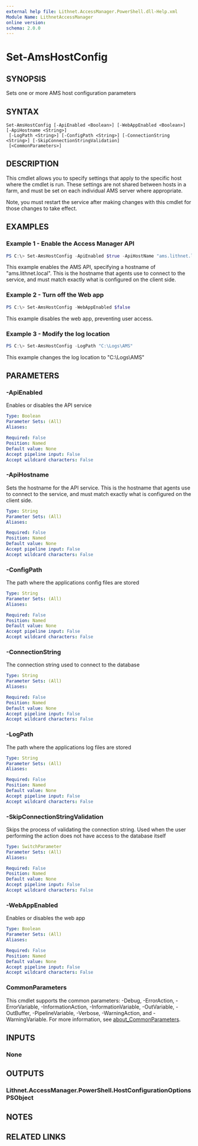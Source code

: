 ```yaml
---
external help file: Lithnet.AccessManager.PowerShell.dll-Help.xml
Module Name: LithnetAccessManager
online version:
schema: 2.0.0
---
```


# Set-AmsHostConfig

## SYNOPSIS
Sets one or more AMS host configuration parameters

## SYNTAX

```
Set-AmsHostConfig [-ApiEnabled <Boolean>] [-WebAppEnabled <Boolean>] [-ApiHostname <String>]
 [-LogPath <String>] [-ConfigPath <String>] [-ConnectionString <String>] [-SkipConnectionStringValidation]
 [<CommonParameters>]
```

## DESCRIPTION
This cmdlet allows you to specify settings that apply to the specific host where the cmdlet is run. These settings are not shared between hosts in a farm, and must be set on each individual AMS server where appropriate.

Note, you must restart the service after making changes with this cmdlet for those changes to take effect.

## EXAMPLES

### Example 1 - Enable the Access Manager API 
```powershell
PS C:\> Set-AmsHostConfig -ApiEnabled $true -ApiHostName "ams.lithnet.local"
```

This example enables the AMS API, specifying a hostname of "ams.lithnet.local". This is the hostname that agents use to connect to the service, and must match exactly what is configured on the client side.


### Example 2 - Turn off the Web app
```powershell
PS C:\> Set-AmsHostConfig -WebAppEnabled $false
```

This example disables the web app, preventing user access.


### Example 3 - Modify the log location
```powershell
PS C:\> Set-AmsHostConfig -LogPath "C:\Logs\AMS"
```

This example changes the log location to "C:\Logs\AMS"


## PARAMETERS

### -ApiEnabled
Enables or disables the API service

```yaml
Type: Boolean
Parameter Sets: (All)
Aliases:

Required: False
Position: Named
Default value: None
Accept pipeline input: False
Accept wildcard characters: False
```

### -ApiHostname
Sets the hostname for the API service. This is the hostname that agents use to connect to the service, and must match exactly what is configured on the client side.

```yaml
Type: String
Parameter Sets: (All)
Aliases:

Required: False
Position: Named
Default value: None
Accept pipeline input: False
Accept wildcard characters: False
```

### -ConfigPath
The path where the applications config files are stored

```yaml
Type: String
Parameter Sets: (All)
Aliases:

Required: False
Position: Named
Default value: None
Accept pipeline input: False
Accept wildcard characters: False
```

### -ConnectionString
The connection string used to connect to the database

```yaml
Type: String
Parameter Sets: (All)
Aliases:

Required: False
Position: Named
Default value: None
Accept pipeline input: False
Accept wildcard characters: False
```

### -LogPath
The path where the applications log files are stored

```yaml
Type: String
Parameter Sets: (All)
Aliases:

Required: False
Position: Named
Default value: None
Accept pipeline input: False
Accept wildcard characters: False
```

### -SkipConnectionStringValidation
Skips the process of validating the connection string.
Used when the user performing the action does not have access to the database itself

```yaml
Type: SwitchParameter
Parameter Sets: (All)
Aliases:

Required: False
Position: Named
Default value: None
Accept pipeline input: False
Accept wildcard characters: False
```

### -WebAppEnabled
Enables or disables the web app

```yaml
Type: Boolean
Parameter Sets: (All)
Aliases:

Required: False
Position: Named
Default value: None
Accept pipeline input: False
Accept wildcard characters: False
```

### CommonParameters
This cmdlet supports the common parameters: -Debug, -ErrorAction, -ErrorVariable, -InformationAction, -InformationVariable, -OutVariable, -OutBuffer, -PipelineVariable, -Verbose, -WarningAction, and -WarningVariable. For more information, see [about_CommonParameters](http://go.microsoft.com/fwlink/?LinkID=113216).

## INPUTS

### None

## OUTPUTS

### Lithnet.AccessManager.PowerShell.HostConfigurationOptionsPSObject

## NOTES

## RELATED LINKS
